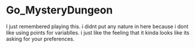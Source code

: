 # Go_MysteryDungeon

I just remembered playing this.
i didnt put any nature in here because i dont like using points for variablles.
i just like the feeling that it kinda looks like its asking for your preferences.
